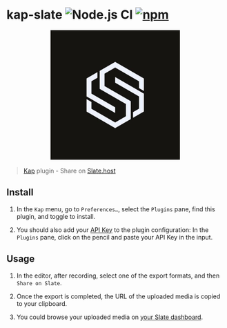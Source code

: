# kap-slate ![Node.js CI](https://github.com/lucaperret/kap-slate/workflows/Node.js%20CI/badge.svg?branch=master) [![npm](https://img.shields.io/npm/dt/kap-slate.svg)](https://www.npmjs.com/package/kap-slate)

<p align="center">
  <img width="300" src="slate.jpg">
</p>

> [Kap](https://github.com/wulkano/kap) plugin - Share on [Slate.host](https://slate.host)

## Install

1) In the `Kap` menu, go to `Preferences…`, select the `Plugins` pane, find this plugin, and toggle to install.

2) You should also add your [API Key](https://slate.host/_/api) to the plugin configuration: In the `Plugins` pane, click on the pencil and paste your API Key in the input.

## Usage

1) In the editor, after recording, select one of the export formats, and then `Share on Slate`.

2) Once the export is completed, the URL of the uploaded media is copied to your clipboard.

3) You could browse your uploaded media on [your Slate dashboard](https://slate.host/_/data).
